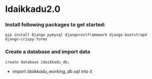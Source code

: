 # Idaikkadu2.0

### Install following packages to get started:

`pip install Django pymysql djangorestframework django-bootstrap4 django-crispy-forms`

### Create a database and import data

`create database idaikkadu_db;`

* import *idaikkadu_working_db.sql* into it
